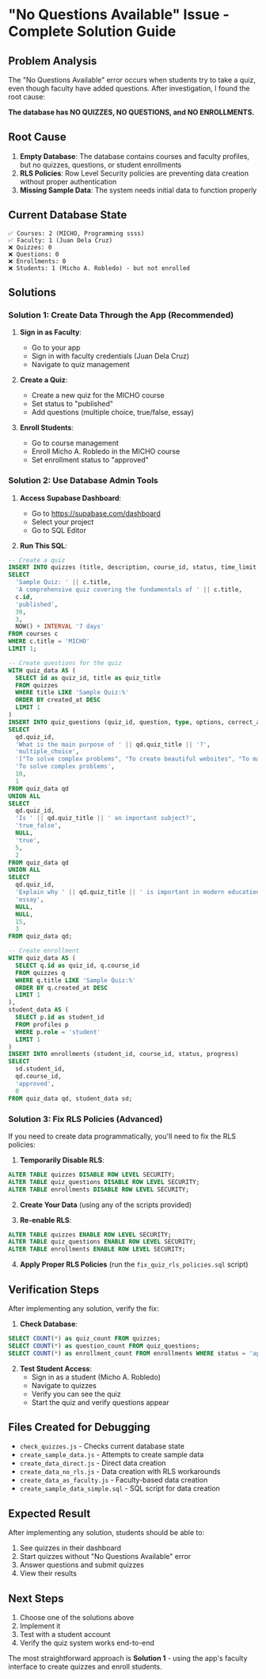 # "No Questions Available" Issue - Complete Solution Guide

## Problem Analysis

The "No Questions Available" error occurs when students try to take a quiz, even though faculty have added questions. After investigation, I found the root cause:

**The database has NO QUIZZES, NO QUESTIONS, and NO ENROLLMENTS.**

## Root Cause

1. **Empty Database**: The database contains courses and faculty profiles, but no quizzes, questions, or student enrollments
2. **RLS Policies**: Row Level Security policies are preventing data creation without proper authentication
3. **Missing Sample Data**: The system needs initial data to function properly

## Current Database State

```
✅ Courses: 2 (MICHO, Programming ssss)
✅ Faculty: 1 (Juan Dela Cruz)
❌ Quizzes: 0
❌ Questions: 0
❌ Enrollments: 0
❌ Students: 1 (Micho A. Robledo) - but not enrolled
```

## Solutions

### Solution 1: Create Data Through the App (Recommended)

1. **Sign in as Faculty**:
   - Go to your app
   - Sign in with faculty credentials (Juan Dela Cruz)
   - Navigate to quiz management

2. **Create a Quiz**:
   - Create a new quiz for the MICHO course
   - Set status to "published"
   - Add questions (multiple choice, true/false, essay)

3. **Enroll Students**:
   - Go to course management
   - Enroll Micho A. Robledo in the MICHO course
   - Set enrollment status to "approved"

### Solution 2: Use Database Admin Tools

1. **Access Supabase Dashboard**:
   - Go to https://supabase.com/dashboard
   - Select your project
   - Go to SQL Editor

2. **Run This SQL**:
```sql
-- Create a quiz
INSERT INTO quizzes (title, description, course_id, status, time_limit, max_attempts, due_date)
SELECT 
  'Sample Quiz: ' || c.title,
  'A comprehensive quiz covering the fundamentals of ' || c.title,
  c.id,
  'published',
  30,
  3,
  NOW() + INTERVAL '7 days'
FROM courses c
WHERE c.title = 'MICHO'
LIMIT 1;

-- Create questions for the quiz
WITH quiz_data AS (
  SELECT id as quiz_id, title as quiz_title
  FROM quizzes 
  WHERE title LIKE 'Sample Quiz:%'
  ORDER BY created_at DESC 
  LIMIT 1
)
INSERT INTO quiz_questions (quiz_id, question, type, options, correct_answer, points, order_index)
SELECT 
  qd.quiz_id,
  'What is the main purpose of ' || qd.quiz_title || '?',
  'multiple_choice',
  '["To solve complex problems", "To create beautiful websites", "To manage databases", "To write documentation"]',
  'To solve complex problems',
  10,
  1
FROM quiz_data qd
UNION ALL
SELECT 
  qd.quiz_id,
  'Is ' || qd.quiz_title || ' an important subject?',
  'true_false',
  NULL,
  'true',
  5,
  2
FROM quiz_data qd
UNION ALL
SELECT 
  qd.quiz_id,
  'Explain why ' || qd.quiz_title || ' is important in modern education.',
  'essay',
  NULL,
  NULL,
  15,
  3
FROM quiz_data qd;

-- Create enrollment
WITH quiz_data AS (
  SELECT q.id as quiz_id, q.course_id
  FROM quizzes q
  WHERE q.title LIKE 'Sample Quiz:%'
  ORDER BY q.created_at DESC 
  LIMIT 1
),
student_data AS (
  SELECT p.id as student_id
  FROM profiles p
  WHERE p.role = 'student'
  LIMIT 1
)
INSERT INTO enrollments (student_id, course_id, status, progress)
SELECT 
  sd.student_id,
  qd.course_id,
  'approved',
  0
FROM quiz_data qd, student_data sd;
```

### Solution 3: Fix RLS Policies (Advanced)

If you need to create data programmatically, you'll need to fix the RLS policies:

1. **Temporarily Disable RLS**:
```sql
ALTER TABLE quizzes DISABLE ROW LEVEL SECURITY;
ALTER TABLE quiz_questions DISABLE ROW LEVEL SECURITY;
ALTER TABLE enrollments DISABLE ROW LEVEL SECURITY;
```

2. **Create Your Data** (using any of the scripts provided)

3. **Re-enable RLS**:
```sql
ALTER TABLE quizzes ENABLE ROW LEVEL SECURITY;
ALTER TABLE quiz_questions ENABLE ROW LEVEL SECURITY;
ALTER TABLE enrollments ENABLE ROW LEVEL SECURITY;
```

4. **Apply Proper RLS Policies** (run the `fix_quiz_rls_policies.sql` script)

## Verification Steps

After implementing any solution, verify the fix:

1. **Check Database**:
```sql
SELECT COUNT(*) as quiz_count FROM quizzes;
SELECT COUNT(*) as question_count FROM quiz_questions;
SELECT COUNT(*) as enrollment_count FROM enrollments WHERE status = 'approved';
```

2. **Test Student Access**:
   - Sign in as a student (Micho A. Robledo)
   - Navigate to quizzes
   - Verify you can see the quiz
   - Start the quiz and verify questions appear

## Files Created for Debugging

- `check_quizzes.js` - Checks current database state
- `create_sample_data.js` - Attempts to create sample data
- `create_data_direct.js` - Direct data creation
- `create_data_no_rls.js` - Data creation with RLS workarounds
- `create_data_as_faculty.js` - Faculty-based data creation
- `create_sample_data_simple.sql` - SQL script for data creation

## Expected Result

After implementing any solution, students should be able to:
1. See quizzes in their dashboard
2. Start quizzes without "No Questions Available" error
3. Answer questions and submit quizzes
4. View their results

## Next Steps

1. Choose one of the solutions above
2. Implement it
3. Test with a student account
4. Verify the quiz system works end-to-end

The most straightforward approach is **Solution 1** - using the app's faculty interface to create quizzes and enroll students.


